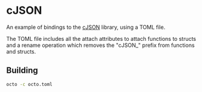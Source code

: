 # cJSON

An example of bindings to the [cJSON](https://github.com/DaveGamble/cJSON) library, using a TOML file.

The TOML file includes all the attach attributes to attach functions to structs
and a rename operation which removes the "cJSON_" prefix from functions and structs.

## Building

```sh
octo -c octo.toml
```
